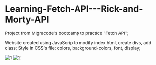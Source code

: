 # Learning-Fetch-API---Rick-and-Morty-API
Project from Migracode's bootcamp to practice "Fetch API";

Website created using JavaScrip to modify index.html, create divs, add class; 
Style in CSS's file: colors, background-colors, font, display; 

![1](https://user-images.githubusercontent.com/79421650/194773241-d42074ea-e8de-47af-bd20-846933226aeb.png)
![2](https://user-images.githubusercontent.com/79421650/194773242-2387b724-5a44-4297-bd0f-3c3509c292dc.png)

